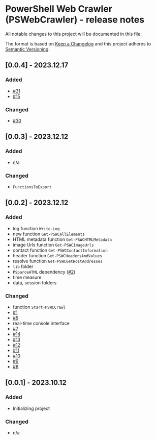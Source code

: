# PowerShell Web Crawler (PSWebCrawler) - release notes

All notable changes to this project will be documented in this file.

The format is based on [Keep a Changelog](http://keepachangelog.com/) and this project adheres to [Semantic Versioning](http://semver.org/).

## [0.0.4] - 2023.12.17

### Added

- [#31](https://github.com/voytas75/PSWebCrawler/issues/31)
- [#15](https://github.com/voytas75/PSWebCrawler/issues/15)

### Changed

- [#30](https://github.com/voytas75/PSWebCrawler/issues/30)

## [0.0.3] - 2023.12.12

### Added

- n/a

### Changed

- `FunctionsToExport`

## [0.0.2] - 2023.12.12

### Added

- log function `Write-Log`
- new function `Get-PSWCAllElements`
- HTML metadata function `Get-PSWCHTMLMetadata`
- image Urls function `Get-PSWCImageUrls`
- contact function `Get-PSWCContactInformation`
- header function `Get-PSWCHeadersAndValues`
- resolve function `Get-PSWCGetHostAddresses`
- `lib` folder
- `PSparceHTML` dependency ([#2](https://github.com/voytas75/PSWebCrawler/issues/2))
- time measure
- data, session folders

### Changed

- function `Start-PSWCCrawl`
- [#1](https://github.com/voytas75/PSWebCrawler/issues/1)
- [#5](https://github.com/voytas75/PSWebCrawler/issues/5)
- real-time console interface
- [#7](https://github.com/voytas75/PSWebCrawler/issues/7)
- [#14](https://github.com/voytas75/PSWebCrawler/issues/14)
- [#13](https://github.com/voytas75/PSWebCrawler/issues/13)
- [#12](https://github.com/voytas75/PSWebCrawler/issues/12)
- [#11](https://github.com/voytas75/PSWebCrawler/issues/11)
- [#10](https://github.com/voytas75/PSWebCrawler/issues/10)
- [#9](https://github.com/voytas75/PSWebCrawler/issues/9)
- [#8](https://github.com/voytas75/PSWebCrawler/issues/8)

## [0.0.1] - 2023.10.12

### Added

- Initializing project

### Changed

- n/a
